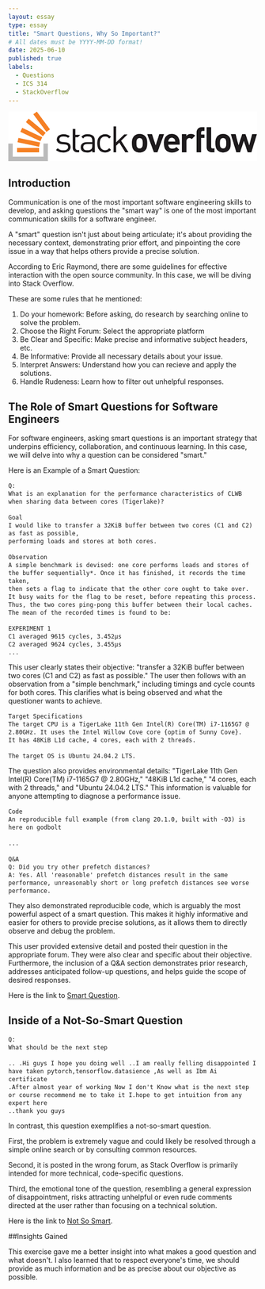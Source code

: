 ```yaml
---
layout: essay
type: essay
title: "Smart Questions, Why So Important?"
# All dates must be YYYY-MM-DD format!
date: 2025-06-10
published: true
labels:
  - Questions
  - ICS 314
  - StackOverflow
---
```


<img src="../img/stackoverflow.jpeg">

## Introduction

Communication is one of the most important software engineering skills to develop, and asking questions the "smart way" is one of the most important communication skills for a software engineer.

A "smart" question isn't just about being articulate; it's about providing the necessary context, demonstrating prior effort, and pinpointing the core issue in a way that helps others provide a precise solution.

According to Eric Raymond, there are some guidelines for effective interaction with the open source community. In this case, we will be diving into Stack Overflow.

These are some rules that he mentioned:

1. Do your homework: Before asking, do research by searching online to solve the problem.
2. Choose the Right Forum: Select the appropriate platform
3. Be Clear and Specific: Make precise and informative subject headers, etc.
4. Be Informative: Provide all necessary details about your issue.
5. Interpret Answers: Understand how you can recieve and apply the solutions.
6. Handle Rudeness: Learn how to filter out unhelpful responses.


## The Role of Smart Questions for Software Engineers

For software engineers, asking smart questions is an important strategy that underpins efficiency, collaboration, and continuous learning. In this case, we will delve into why a question can be considered "smart."

Here is an Example of a Smart Question:

```
Q:
What is an explanation for the performance characteristics of CLWB when sharing data between cores (Tigerlake)?

Goal
I would like to transfer a 32KiB buffer between two cores (C1 and C2) as fast as possible,
performing loads and stores at both cores.

Observation
A simple benchmark is devised: one core performs loads and stores of the buffer sequentially*. Once it has finished, it records the time taken,
then sets a flag to indicate that the other core ought to take over. It busy waits for the flag to be reset, before repeating this process.
Thus, the two cores ping-pong this buffer between their local caches. The mean of the recorded times is found to be:

EXPERIMENT 1
C1 averaged 9615 cycles, 3.452µs
C2 averaged 9624 cycles, 3.455µs
...

```

This user clearly states their objective: "transfer a 32KiB buffer between two cores (C1 and C2) as fast as possible." The user then follows with an observation from a "simple benchmark," including timings and cycle counts for both cores. This clarifies what is being observed and what the questioner wants to achieve.

```
Target Specifications
The target CPU is a TigerLake 11th Gen Intel(R) Core(TM) i7-1165G7 @ 2.80GHz. It uses the Intel Willow Cove core {optim of Sunny Cove}.
It has 48KiB L1d cache, 4 cores, each with 2 threads.

The target OS is Ubuntu 24.04.2 LTS.
```

The question also provides environmental details: "TigerLake 11th Gen Intel(R) Core(TM) i7-1165G7 @ 2.80GHz," "48KiB L1d cache," "4 cores, each with 2 threads," and "Ubuntu 24.04.2 LTS." This information is valuable for anyone attempting to diagnose a performance issue.

```
Code
An reproducible full example (from clang 20.1.0, built with -O3) is here on godbolt

...

Q&A
Q: Did you try other prefetch distances?
A: Yes. All 'reasonable' prefetch distances result in the same performance, unreasonably short or long prefetch distances see worse performance.
```

They also demonstrated reproducible code, which is arguably the most powerful aspect of a smart question. This makes it highly informative and easier for others to provide precise solutions, as it allows them to directly observe and debug the problem.

This user provided extensive detail and posted their question in the appropriate forum. They were also clear and specific about their objective. Furthermore, the inclusion of a Q&A section demonstrates prior research, addresses anticipated follow-up questions, and helps guide the scope of desired responses.


Here is the link to [Smart Question](https://stackoverflow.com/questions/79646975/what-is-an-explanation-for-the-performance-characteristics-of-clwb-when-sharing).


## Inside of a Not-So-Smart Question

```
Q:
What should be the next step

.. .Hi guys I hope you doing well ..I am really felling disappointed I have taken pytorch,tensorflow.datasience ,As well as Ibm Ai certificate
.After almost year of working Now I don't Know what is the next step or course recommend me to take it I.hope to get intuition from any expert here
..thank you guys
```

In contrast, this question exemplifies a not-so-smart question.

First, the problem is extremely vague and could likely be resolved through a simple online search or by consulting common resources.

Second, it is posted in the wrong forum, as Stack Overflow is primarily intended for more technical, code-specific questions.

Third, the emotional tone of the question, resembling a general expression of disappointment, risks attracting unhelpful or even rude comments directed at the user rather than focusing on a technical solution.

Here is the link to [Not So Smart](https://stackoverflow.com/questions/79661426/what-should-be-the-next-step).


##Insights Gained

This exercise gave me a better insight into what makes a good question and what doesn't. I also learned that to respect everyone's time, we should provide as much information and be as precise about our objective as possible.
